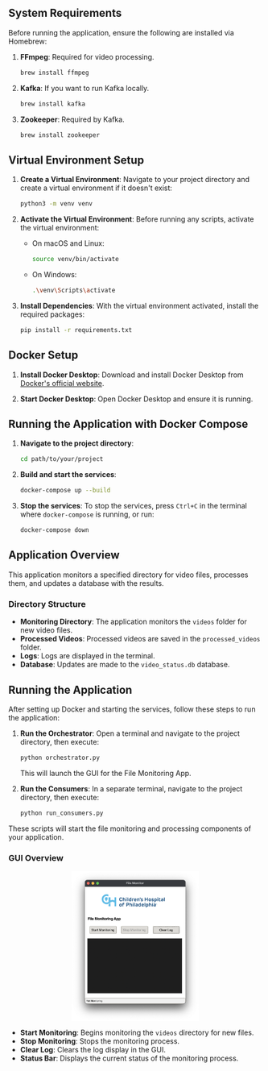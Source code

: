 ## System Requirements

Before running the application, ensure the following are installed via Homebrew:

1. **FFmpeg**: Required for video processing.
   ```bash
   brew install ffmpeg
   ```

2. **Kafka**: If you want to run Kafka locally.
   ```bash
   brew install kafka
   ```

3. **Zookeeper**: Required by Kafka.
   ```bash
   brew install zookeeper
   ```

## Virtual Environment Setup

1. **Create a Virtual Environment**:
   Navigate to your project directory and create a virtual environment if it doesn't exist:
   ```bash
   python3 -m venv venv
   ```

2. **Activate the Virtual Environment**:
   Before running any scripts, activate the virtual environment:
   - On macOS and Linux:
     ```bash
     source venv/bin/activate
     ```
   - On Windows:
     ```bash
     .\venv\Scripts\activate
     ```

3. **Install Dependencies**:
   With the virtual environment activated, install the required packages:
   ```bash
   pip install -r requirements.txt
   ```

## Docker Setup

1. **Install Docker Desktop**: Download and install Docker Desktop from [Docker's official website](https://www.docker.com/products/docker-desktop).

2. **Start Docker Desktop**: Open Docker Desktop and ensure it is running.

## Running the Application with Docker Compose

1. **Navigate to the project directory**:
   ```bash
   cd path/to/your/project
   ```

2. **Build and start the services**:
   ```bash
   docker-compose up --build
   ```

3. **Stop the services**:
   To stop the services, press `Ctrl+C` in the terminal where `docker-compose` is running, or run:
   ```bash
   docker-compose down
   ```

## Application Overview

This application monitors a specified directory for video files, processes them, and updates a database with the results.

### Directory Structure

- **Monitoring Directory**: The application monitors the `videos` folder for new video files.
- **Processed Videos**: Processed videos are saved in the `processed_videos` folder.
- **Logs**: Logs are displayed in the terminal.
- **Database**: Updates are made to the `video_status.db` database.

## Running the Application

After setting up Docker and starting the services, follow these steps to run the application:

1. **Run the Orchestrator**:
   Open a terminal and navigate to the project directory, then execute:
   ```bash
   python orchestrator.py
   ```

   This will launch the GUI for the File Monitoring App.

2. **Run the Consumers**:
   In a separate terminal, navigate to the project directory, then execute:
   ```bash
   python run_consumers.py
   ```

These scripts will start the file monitoring and processing components of your application.

### GUI Overview

<!-- add the ss of the gui here and center it -->

<img src="utils/SS.png" alt="GUI Screenshot" width="50%" style="display: block; margin: 0 auto;">

- **Start Monitoring**: Begins monitoring the `videos` directory for new files.
- **Stop Monitoring**: Stops the monitoring process.
- **Clear Log**: Clears the log display in the GUI.
- **Status Bar**: Displays the current status of the monitoring process.


